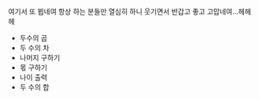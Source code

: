 여기서 또 뵙네여
항상 하는 분들만 열심히 하니 웃기면서 반갑고 좋고 고맙네여...헤헤헤

-   두수의 곱
-   두 수의 차
-   나머지 구하기
-   몫 구하기
-   나이 출력
-   두 수의 합
